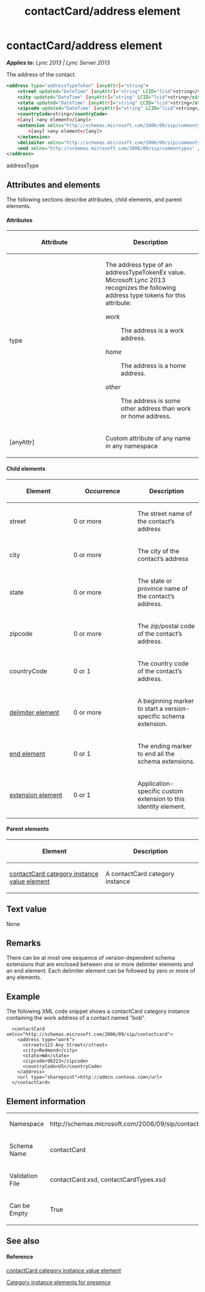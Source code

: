 ﻿---
title: contactCard/address element
TOCTitle: contactCard/address element
ms:assetid: 0cbca6bb-b3d8-4537-8a61-7dcf0e025bf4
ms:mtpsurl: https://msdn.microsoft.com/en-us/library/Dn454723(v=office.15)
ms:contentKeyID: 57093415
ms.date: 07/24/2014
mtps_version: v=office.15
dev_langs:
- xml
---

# contactCard/address element


_**Applies to:** Lync 2013 | Lync Server 2013_

The address of the contact.

``` xml
<address type="addressTypeToken" [anyAttr]="string">
    <street updated="DateTime" [anyAttr]="string" LCID="lcid">string</street>
    <city updated="DateTime" [anyAttr]="string" LCID="lcid">string</city>
    <state updated="DateTime" [anyAttr]="string" LCID="lcid">string</state>
    <zipcode updated="DateTime" [anyAttr]="string" LCID="lcid">string</zipcode>
    <countryCode>string</countryCode>
    <[any] >any element</[any]>
    <extension xmlns="http://schemas.microsoft.com/2006/09/sip/commontypes">
        <[any] >any element</[any]>
    </extension>
    <delimiter xmlns="http://schemas.microsoft.com/2006/09/sip/commontypes" />
    <end xmlns="http://schemas.microsoft.com/2006/09/sip/commontypes" />
</address>
```

addressType

## Attributes and elements

The following sections describe attributes, child elements, and parent elements.

#### Attributes

<table>
<colgroup>
<col style="width: 50%" />
<col style="width: 50%" />
</colgroup>
<thead>
<tr class="header">
<th><p>Attribute</p></th>
<th><p>Description</p></th>
</tr>
</thead>
<tbody>
<tr class="odd">
<td><p>type</p></td>
<td><p>The address type of an addressTypeTokenEx value. Microsoft Lync 2013 recognizes the following address type tokens for this attribute:</p>
<dl>
<dt><em>work</em></dt>
<dd><p>The address is a work address.</p>
</dd>
<dt><em>home</em></dt>
<dd><p>The address is a home address.</p>
</dd>
<dt><em>other</em></dt>
<dd><p>The address is some other address than work or home address.</p>
</dd>
</dl></td>
</tr>
<tr class="even">
<td><p>[anyAttr]</p></td>
<td><p>Custom attribute of any name in any namespace</p></td>
</tr>
</tbody>
</table>


#### Child elements

<table>
<colgroup>
<col style="width: 33%" />
<col style="width: 33%" />
<col style="width: 33%" />
</colgroup>
<thead>
<tr class="header">
<th><p>Element</p></th>
<th><p>Occurrence</p></th>
<th><p>Description</p></th>
</tr>
</thead>
<tbody>
<tr class="odd">
<td><p>street</p></td>
<td><p>0 or more</p></td>
<td><p>The street name of the contact’s address</p></td>
</tr>
<tr class="even">
<td><p>city</p></td>
<td><p>0 or more</p></td>
<td><p>The city of the contact’s address</p></td>
</tr>
<tr class="odd">
<td><p>state</p></td>
<td><p>0 or more</p></td>
<td><p>The state or province name of the contact’s address.</p></td>
</tr>
<tr class="even">
<td><p>zipcode</p></td>
<td><p>0 or more</p></td>
<td><p>The zip/postal code of the contact’s address.</p></td>
</tr>
<tr class="odd">
<td><p>countryCode</p></td>
<td><p>0 or 1</p></td>
<td><p>The country code of the contact’s address.</p></td>
</tr>
<tr class="even">
<td><p><a href="delimiter-element.md">delimiter element</a></p></td>
<td><p>0 or more</p></td>
<td><p>A beginning marker to start a version-specific schema extension.</p></td>
</tr>
<tr class="odd">
<td><p><a href="end-element.md">end element</a></p></td>
<td><p>0 or 1</p></td>
<td><p>The ending marker to end all the schema extensions.</p></td>
</tr>
<tr class="even">
<td><p><a href="extension-element.md">extension element</a></p></td>
<td><p>0 or 1</p></td>
<td><p>Application-specific custom extension to this identity element.</p></td>
</tr>
</tbody>
</table>


#### Parent elements

<table>
<colgroup>
<col style="width: 50%" />
<col style="width: 50%" />
</colgroup>
<thead>
<tr class="header">
<th><p>Element</p></th>
<th><p>Description</p></th>
</tr>
</thead>
<tbody>
<tr class="odd">
<td><p><a href="contactcard-category-instance-value-element.md">contactCard category instance value element</a></p></td>
<td><p>A contactCard category instance</p></td>
</tr>
</tbody>
</table>


## Text value

None

## Remarks

There can be at most one sequence of version-dependent schema extensions that are enclosed between one or more delimiter elements and an end element. Each delimiter element can be followed by zero or more of any elements.

## Example

The following XML code snippet shows a contactCard category instance containing the work address of a contact named "bob".

``` 
  <contactCard xmlns="http://schemas.microsoft.com/2006/09/sip/contactcard">
    <address type="work">
      <street>123 Any Street</street>
      <city>Redmond</city>
      <state>WA</state>
      <zipcode>98223</zipcode>
      <countryCode>US</countryCode>
    </address>
    <url type="sharepoint">http://admin.contoso.com</url>
  </contactCard>
```

## Element information

<table>
<colgroup>
<col style="width: 50%" />
<col style="width: 50%" />
</colgroup>
<tbody>
<tr class="odd">
<td><p>Namespace</p></td>
<td><p>http://schemas.microsoft.com/2006/09/sip/contactcard</p></td>
</tr>
<tr class="even">
<td><p>Schema Name</p></td>
<td><p>contactCard</p></td>
</tr>
<tr class="odd">
<td><p>Validation File</p></td>
<td><p>contactCard.xsd, contactCardTypes.xsd</p></td>
</tr>
<tr class="even">
<td><p>Can be Empty</p></td>
<td><p>True</p></td>
</tr>
</tbody>
</table>


## See also

#### Reference

[contactCard category instance value element](contactcard-category-instance-value-element.md)

[Category instance elements for presence](category-instance-elements-for-presence.md)

